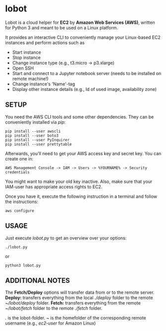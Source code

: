 # lobot
Lobot is a cloud helper for **EC2** by **Amazon Web Services (AWS)**, written for Python 3 and meant to be used on a Linux platform.

It provides an interactive CLI to conveniently manage your Linux-based EC2 instances and perform actions such as
* Start instance
* Stop instance
* Change instance type (e.g., t3.micro -> p3.xlarge)
* Open SSH
* Start and connect to a Jupyter notebook server (needs to be installed on remote machine!)
* Change instance's 'Name'-tag
* Display other instance details (e.g., Id of used image, availability zone)

## SETUP ##
You need the AWS CLI tools and some other dependencies. They can be conveniently installed via *pip*:
```
pip install --user awscli
pip install --user boto3
pip install --user PyInquirer
pip install --user prettytable
```

Afterwards, you'll need to get your AWS access key and secret key. You can create
one in:
```
AWS Management Console -> IAM -> Users -> %YOURNAME% -> Security credentials
```
You might want to make your old key inactive. Also, make sure that your IAM-user has appropriate access rights to EC2.

Once you have it, execute the following instruction in a terminal and follow the instructions:
```
aws configure
``` 

## USAGE ##

Just execute *lobot.py* to get an overview over your options:
```
./lobot.py
```
or 
```
python3 lobot.py
```

## ADDITIONAL NOTES ##
The **Fetch/Deploy** options will transfer data from or to the remote server. 
**Deploy:** transfers everything from the local *./deploy* folder to the remote *~/lobot/deploy* folder.
**Fetch:** transfers everything from the remote *~/lobot/fetch* folder to the remote *./fetch* folder.

*.* is the lobot-folder. 
*~* is the homefolder of the corresponding remote username (e.g., *ec2-user* for Amazon Linux)
